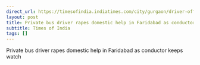```yaml
---
direct_url: https://timesofindia.indiatimes.com/city/gurgaon/driver-offers-ride-rapes-woman-in-bus-conductor-keeps-watch-in-faridabad/articleshow/118190419.cms
layout: post
title: Private bus driver rapes domestic help in Faridabad as conductor  keeps watch 
subtitle: Times of India
tags: []
---
```


Private bus driver rapes domestic help in Faridabad as conductor  keeps watch 
